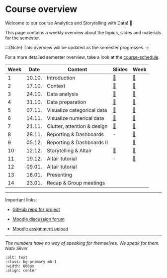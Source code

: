 # Course overview

Welcome to our course Analytics and Storytelling with Data! 👋  

This page contains a weekly overview about the topics, slides and materials for the semester.

:::{Note}
This overview will be updated as the semester progresses.
:::

For a more detailed semester overview, take a look at the [course-schedule](../docs/course-schedule.md). 


|	Week	|	Date	|	Content	|	Slides	|	Week	|	
|	---	|	---	|	---	|	---	|	---	|	
|	1	|	10.10.	|	Introduction	|	[📑](https://drive.google.com/file/d/1-G_vOTJatCvM8buEmm5-iqLF-hrYtF7m/view?usp=sharing)	|	[📁](../weeks/week1.md)	|	
|	2	|	17.10.	|	Context	|	[📑](https://drive.google.com/file/d/1-J_F4l5Dfs2m4M45JWrltaKEYtL-gia2/view?usp=sharing)	|	[📁](../weeks/week2.md)	|	
|	3	|	24.10.	|	Data analysis	|	[📑](https://drive.google.com/file/d/1-JwgQtYxAc506Z3dloT8-omYFygwFISz/view?usp=sharing)	|	[📁](../weeks/week3.md)	|	
|	4	|	31.10.	|	Data preparation	|	[📑](https://drive.google.com/file/d/1-m-1hYOlHtk14Wxc3d_-VTVmE23A_I6n/view?usp=sharing)	|	[📁](../weeks/week4.md)	|	
|	5	|	07.11.	|	Visualize categorical data	|	[📑](https://drive.google.com/file/d/104nR1WNUAv0pWWhPzXTZV2IrzbfEGyYZ/view?usp=sharing)	|	[📁](../weeks/week5.md)	|	
|	6	|	14.11.	|	Visualize numerical data	|	[📑](https://drive.google.com/file/d/107DDVHkN56SBL6xpTxZoc6kFkpcW7Jw6/view?usp=sharing)	|	[📁](../weeks/week6.md)	|	
|	7	|	21.11.	|	Clutter, attention & design	|	[📑](https://drive.google.com/file/d/10ACOvGOYkyiYLLfOe9wt6wefqtTy9POf/view?usp=sharing)	|	[📁](../weeks/week7.md)	|	
|	8	|	28.11.	|	Reporting & Dashboards	|	 -	|	[📁](../weeks/week8.md)	|	
|	9	|	05.12.	|	Reporting & Dashboards II	|		|	[📁](../weeks/week9.md)	|	
|	10	|	12.12.	|	Storytelling & Altair	|	[📑](https://drive.google.com/file/d/10V2EDO0xLz-PWcFpoBkD4tXTrXTtVlE-/view?usp=sharing)	|	[📁](../weeks/week10.md)	|	
|	11	|	19.12.	|	Altair tutorial	|	 -	|	[📁](../weeks/week11.md)	|	
|	12	|	09.01.	|	Altair tutorial	|		|		|	
|	13	|	16.01.	|	Presenting	|		|		|	
|	14	|	23.01.	|	Recap & Group meetings	|		|		|		

---

Important links:

- [GitHub repo for project](https://github.com/dst-ws22/project)

- [Moodle discussion forum](https://e-learning.hdm-stuttgart.de/moodle/mod/forum/view.php?id=214818)

- [Moodle assignment upload](https://e-learning.hdm-stuttgart.de/moodle/course/view.php?id=4535#section-1)

---


*The numbers have no way of speaking for themselves. 
We speak for them. Nate Silver*


```{image} ../_static/img/course-overview.png
:alt: text
:class: bg-primary mb-1
:width: 600px
:align: center
```
